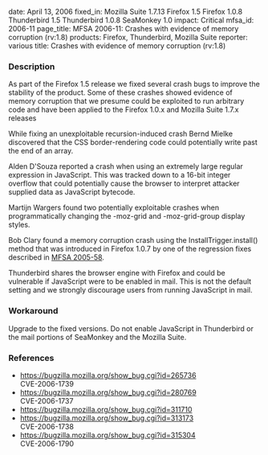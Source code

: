 date: April 13, 2006
fixed_in: Mozilla Suite 1.7.13
          Firefox 1.5
          Firefox 1.0.8
          Thunderbird 1.5
          Thunderbird 1.0.8
          SeaMonkey 1.0
impact: Critical
mfsa_id: 2006-11
page_title: MFSA 2006-11: Crashes with evidence of memory corruption (rv:1.8)
products: Firefox, Thunderbird, Mozilla Suite
reporter: various
title: Crashes with evidence of memory corruption (rv:1.8)

<h3>Description</h3>

<p>As part of the Firefox 1.5 release we fixed several crash bugs to
improve the stability of the product. Some of these crashes showed
evidence of memory corruption that we presume could be exploited
to run arbitrary code and have been applied to the Firefox 1.0.x
and Mozilla Suite 1.7.x releases</p>

<p>While fixing an unexploitable recursion-induced crash Bernd Mielke
discovered that the CSS border-rendering code could potentially write
past the end of an array.</p>

<p>Alden D'Souza reported a crash when using an extremely large
regular expression in JavaScript. This was tracked down to a 16-bit
integer overflow that could potentially cause the browser to interpret
attacker supplied data as JavaScript bytecode.</p>

<p>Martijn Wargers found two potentially exploitable crashes when programmatically
changing the -moz-grid and -moz-grid-group display styles.</p>

<p>Bob Clary found a memory corruption crash using the InstallTrigger.install()
method that was introduced in Firefox 1.0.7 by one of the regression
fixes described in <a href="../2005/mfsa2005-58.html">MFSA 2005-58</a>.</p>

<p class="note">Thunderbird shares the browser engine with Firefox
and could be vulnerable if JavaScript were to be enabled in mail. This is not
the default setting and we strongly discourage users from running
JavaScript in mail.</p>

<h3>Workaround</h3>

<p>Upgrade to the fixed versions. Do not enable JavaScript in Thunderbird
or the mail portions of SeaMonkey and the Mozilla Suite.</p>

<h3>References</h3>

<ul>
<li><a href="https://bugzilla.mozilla.org/show_bug.cgi?id=265736">
https://bugzilla.mozilla.org/show_bug.cgi?id=265736</a><br/>
CVE-2006-1739</li>
<li><a href="https://bugzilla.mozilla.org/show_bug.cgi?id=280769">
https://bugzilla.mozilla.org/show_bug.cgi?id=280769</a><br/>
CVE-2006-1737</li>
<li><a href="https://bugzilla.mozilla.org/show_bug.cgi?id=311710">
https://bugzilla.mozilla.org/show_bug.cgi?id=311710</a></li>
<li><a href="https://bugzilla.mozilla.org/show_bug.cgi?id=313173">
https://bugzilla.mozilla.org/show_bug.cgi?id=313173</a><br/>
CVE-2006-1738</li>
<li><a href="https://bugzilla.mozilla.org/show_bug.cgi?id=315304">
https://bugzilla.mozilla.org/show_bug.cgi?id=315304</a><br/>
CVE-2006-1790</li>
</ul>



